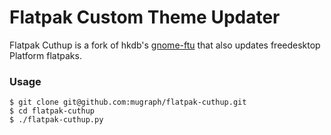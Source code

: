 # Flatpak Custom Theme Updater

Flatpak Cuthup is a fork of hkdb's [gnome-ftu](https://github.com/hkdb/gnome-ftu) that also updates freedesktop Platform flatpaks.

### Usage

```
$ git clone git@github.com:mugraph/flatpak-cuthup.git
$ cd flatpak-cuthup
$ ./flatpak-cuthup.py
```
